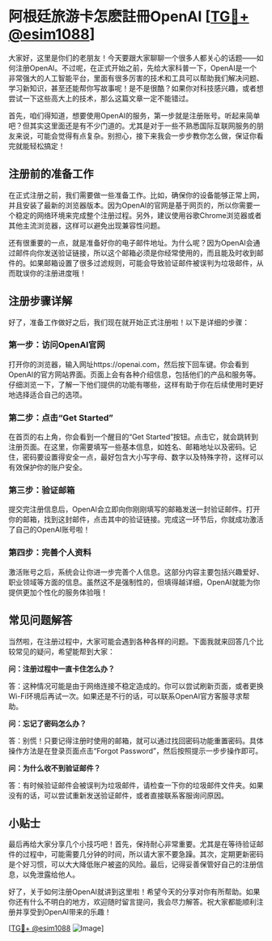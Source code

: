 # 阿根廷旅游卡怎麽註冊OpenAI [[TG💪+ @esim1088](https://t.me/s/esim1088)]

大家好，这里是你们的老朋友！今天要跟大家聊聊一个很多人都关心的话题——如何注册OpenAI。不过呢，在正式开始之前，先给大家科普一下，OpenAI是一个非常强大的人工智能平台，里面有很多厉害的技术和工具可以帮助我们解决问题、学习新知识，甚至还能帮你写故事呢！是不是很酷？如果你对科技感兴趣，或者想尝试一下这些高大上的技术，那么这篇文章一定不能错过。

首先，咱们得知道，想要使用OpenAI的服务，第一步就是注册账号。听起来简单吧？但其实这里面还是有不少门道的。尤其是对于一些不熟悉国际互联网服务的朋友来说，可能会觉得有点复杂。别担心，接下来我会一步步教你怎么做，保证你看完就能轻松搞定！

## 注册前的准备工作

在正式注册之前，我们需要做一些准备工作。比如，确保你的设备能够正常上网，并且安装了最新的浏览器版本。因为OpenAI的官网是基于网页的，所以你需要一个稳定的网络环境来完成整个注册过程。另外，建议使用谷歌Chrome浏览器或者其他主流浏览器，这样可以避免出现兼容性问题。

还有很重要的一点，就是准备好你的电子邮件地址。为什么呢？因为OpenAI会通过邮件向你发送验证链接，所以这个邮箱必须是你经常使用的，而且能及时收到邮件的。如果邮箱设置了很多过滤规则，可能会导致验证邮件被误判为垃圾邮件，从而耽误你的注册进度哦！

## 注册步骤详解

好了，准备工作做好之后，我们现在就开始正式注册啦！以下是详细的步骤：

### 第一步：访问OpenAI官网

打开你的浏览器，输入网址https://openai.com，然后按下回车键。你会看到OpenAI的官方网站界面。页面上会有各种介绍信息，包括他们的产品和服务等。仔细浏览一下，了解一下他们提供的功能有哪些，这样有助于你在后续使用时更好地选择适合自己的选项。

### 第二步：点击“Get Started”

在首页的右上角，你会看到一个醒目的“Get Started”按钮。点击它，就会跳转到注册页面。在这里，你需要填写一些基本信息，如姓名、邮箱地址以及密码。记住，密码要设置得安全一点，最好包含大小写字母、数字以及特殊字符，这样可以有效保护你的账户安全。

### 第三步：验证邮箱

提交完注册信息后，OpenAI会立即向你刚刚填写的邮箱发送一封验证邮件。打开你的邮箱，找到这封邮件，点击其中的验证链接。完成这一环节后，你就成功激活了自己的OpenAI账号啦！

### 第四步：完善个人资料

激活账号之后，系统会让你进一步完善个人信息。这部分内容主要包括兴趣爱好、职业领域等方面的信息。虽然这不是强制性的，但填得越详细，OpenAI就能为你提供更加个性化的服务体验哦！

## 常见问题解答

当然啦，在注册过程中，大家可能会遇到各种各样的问题。下面我就来回答几个比较常见的疑问，希望能帮到大家：

**问：注册过程中一直卡住怎么办？**

答：这种情况可能是由于网络连接不稳定造成的。你可以尝试刷新页面，或者更换Wi-Fi环境后再试一次。如果还是不行的话，可以联系OpenAI官方客服寻求帮助。

**问：忘记了密码怎么办？**

答：别慌！只要记得注册时使用的邮箱，就可以通过找回密码功能重置密码。具体操作方法是在登录页面点击“Forgot Password”，然后按照提示一步步操作即可。

**问：为什么收不到验证邮件？**

答：有时候验证邮件会被误判为垃圾邮件，请检查一下你的垃圾邮件文件夹。如果没有的话，可以尝试重新发送验证邮件，或者直接联系客服询问原因。

## 小贴士

最后再给大家分享几个小技巧吧！首先，保持耐心非常重要。尤其是在等待验证邮件的过程中，可能需要几分钟的时间，所以请大家不要急躁。其次，定期更新密码是个好习惯，可以大大降低账户被盗的风险。最后，记得妥善保管好自己的注册信息，以免泄露给他人。

好了，关于如何注册OpenAI就讲到这里啦！希望今天的分享对你有所帮助。如果你还有什么不明白的地方，欢迎随时留言提问，我会尽力解答。祝大家都能顺利注册并享受到OpenAI带来的乐趣！

[[TG💪+ @esim1088](https://t.me/s/esim1088) ![Image](https://i.postimg.cc/4NQfJmqS/Snipaste-2025-05-13-00-14-12.png)]